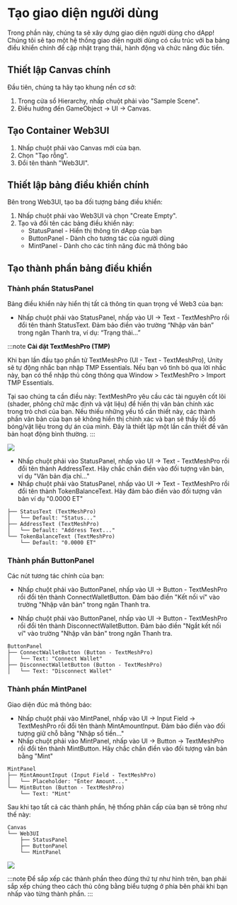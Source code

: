 # Tạo giao diện người dùng

Trong phần này, chúng ta sẽ xây dựng giao diện người dùng cho dApp! Chúng tôi sẽ tạo một hệ thống giao diện người dùng có cấu trúc với ba bảng điều khiển chính để cập nhật trạng thái, hành động và chức năng đúc tiền.

## Thiết lập Canvas chính

Đầu tiên, chúng ta hãy tạo khung nền cơ sở:

1. Trong cửa sổ Hierarchy, nhấp chuột phải vào "Sample Scene".
2. Điều hướng đến GameObject → UI → Canvas.

## Tạo Container Web3UI

1. Nhấp chuột phải vào Canvas mới của bạn.
2. Chọn "Tạo rỗng".
3. Đổi tên thành "Web3UI".

## Thiết lập bảng điều khiển chính

Bên trong Web3UI, tạo ba đối tượng bảng điều khiển:

1. Nhấp chuột phải vào Web3UI và chọn "Create Empty".
2. Tạo và đổi tên các bảng điều khiển này:
   - StatusPanel - Hiển thị thông tin dApp của bạn
   - ButtonPanel - Dành cho tương tác của người dùng
   - MintPanel - Dành cho các tính năng đúc mã thông báo

## Tạo thành phần bảng điều khiển

### Thành phần StatusPanel

Bảng điều khiển này hiển thị tất cả thông tin quan trọng về Web3 của bạn:

- Nhấp chuột phải vào StatusPanel, nhấp vào UI → Text - TextMeshPro rồi đổi tên thành StatusText. Đảm bảo điền vào trường “Nhập văn bản” trong ngăn Thanh tra, ví dụ: “Trạng thái…”

:::note
**Cài đặt TextMeshPro (TMP)**

Khi bạn lần đầu tạo phần tử TextMeshPro (UI - Text - TextMeshPro), Unity sẽ tự động nhắc bạn nhập TMP Essentials. Nếu bạn vô tình bỏ qua lời nhắc này, bạn có thể nhập thủ công thông qua Window > TextMeshPro > Import TMP Essentials.

Tại sao chúng ta cần điều này: TextMeshPro yêu cầu các tài nguyên cốt lõi (shader, phông chữ mặc định và vật liệu) để hiển thị văn bản chính xác trong trò chơi của bạn. Nếu thiếu những yếu tố cần thiết này, các thành phần văn bản của bạn sẽ không hiển thị chính xác và bạn sẽ thấy lỗi đổ bóng/vật liệu trong dự án của mình. Đây là thiết lập một lần cần thiết để văn bản hoạt động bình thường.
:::

![](/img/minidapps/unity-minidapp/status_text.png)

- Nhấp chuột phải vào StatusPanel, nhấp vào UI → Text - TextMeshPro rồi đổi tên thành AddressText. Hãy chắc chắn điền vào đối tượng văn bản, ví dụ "Văn bản địa chỉ..."
- Nhấp chuột phải vào StatusPanel, nhấp vào UI → Text - TextMeshPro rồi đổi tên thành TokenBalanceText. Hãy đảm bảo điền vào đối tượng văn bản ví dụ "0.0000 ET"

```code
├── StatusText (TextMeshPro)
│   └── Default: "Status..."
├── AddressText (TextMeshPro)
│   └── Default: "Address Text..."
└── TokenBalanceText (TextMeshPro)
    └── Default: "0.0000 ET"
```

### Thành phần ButtonPanel

Các nút tương tác chính của bạn:

- Nhấp chuột phải vào ButtonPanel, nhấp vào UI → Button - TextMeshPro rồi đổi tên thành ConnectWalletButton. Đảm bảo điền "Kết nối ví" vào trường "Nhập văn bản" trong ngăn Thanh tra.

- Nhấp chuột phải vào ButtonPanel, nhấp vào UI → Button - TextMeshPro rồi đổi tên thành DisconnectWalletButton. Đảm bảo điền "Ngắt kết nối ví" vào trường "Nhập văn bản" trong ngăn Thanh tra.

```code
ButtonPanel
├── ConnectWalletButton (Button - TextMeshPro)
│   └── Text: "Connect Wallet"
├── DisconnectWalletButton (Button - TextMeshPro)
│   └── Text: "Disconnect Wallet"
```

### Thành phần MintPanel

Giao diện đúc mã thông báo:

- Nhấp chuột phải vào MintPanel, nhấp vào UI → Input Field → TextMeshPro rồi đổi tên thành MintAmountInput. Đảm bảo điền vào đối tượng giữ chỗ bằng "Nhập số tiền…"
- Nhấp chuột phải vào MintPanel, nhấp vào UI → Button → TextMeshPro rồi đổi tên thành MintButton. Hãy chắc chắn điền vào đối tượng văn bản bằng "Mint"

```code
MintPanel
├── MintAmountInput (Input Field - TextMeshPro)
│   └── Placeholder: "Enter Amount..."
└── MintButton (Button - TextMeshPro)
    └── Text: "Mint"
```

Sau khi tạo tất cả các thành phần, hệ thống phân cấp của bạn sẽ trông như thế này:

```code
Canvas
└── Web3UI
    ├── StatusPanel
    ├── ButtonPanel
    └── MintPanel
```

![](/img/minidapps/unity-minidapp/unity-ui-canvas.png)

:::note
Để sắp xếp các thành phần theo đúng thứ tự như hình trên, bạn phải sắp xếp chúng theo cách thủ công bằng biểu tượng ở phía bên phải khi bạn nhấp vào từng thành phần.
:::
